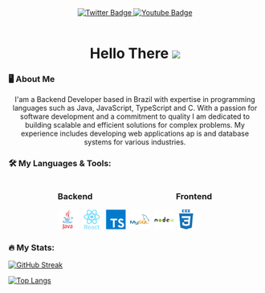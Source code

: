<div align="center">
<div id="badges">
  <a href="https://twitter.com/maccuci">
    <img src="https://img.shields.io/badge/Twitter-blue?style=for-the-badge&logo=twitter&logoColor=white" alt="Twitter Badge"/>
  </a>
  <a href="https://www.youtube.com/channel/UCSfQXgnG4UGP5hW1x0SKS0g">
    <img src="https://img.shields.io/badge/YouTube-red?style=for-the-badge&logo=youtube&logoColor=white" alt="Youtube Badge"/>
  </a>
</div>
<img src="https://komarev.com/ghpvc/?username=maccuci&style=flat-square&color=blue" alt=""/>
<h1>
  Hello There
  <img src="https://media.giphy.com/media/hvRJCLFzcasrR4ia7z/giphy.gif" width="30px"/>
</h1>
</div>

### :desktop_computer: About Me
<div align="center">
I'am a Backend Developer based in Brazil with expertise in programming languages such as Java, JavaScript, TypeScript and C. With a passion for software development and a commitment to quality I am dedicated to building scalable and efficient solutions for complex problems. My experience includes developing web applications ap is and database systems for various industries.
</div>

### :hammer_and_wrench: My Languages & Tools:
<div style="display: flex; justify-content: center; flex-wrap: wrap;">
  <div>
    <h3>Backend</h3>
    <img src="https://github.com/devicons/devicon/blob/master/icons/java/java-original-wordmark.svg" title="Java" alt="Java" width="40" height="40"/>&nbsp;
    <img src="https://github.com/devicons/devicon/blob/master/icons/react/react-original-wordmark.svg" title="React" alt="React" width="40" height="40"/>&nbsp;
    <img src="https://github.com/devicons/devicon/blob/master/icons/typescript/typescript-original.svg" title="TypeScript" alt="JavaScript" width="40" height="40"/>&nbsp;
    <img src="https://github.com/devicons/devicon/blob/master/icons/mysql/mysql-original-wordmark.svg" title="MySQL"  alt="MySQL" width="40" height="40"/>&nbsp;
    <img src="https://github.com/devicons/devicon/blob/master/icons/nodejs/nodejs-original-wordmark.svg" title="NodeJS" alt="NodeJS" width="40" height="40"/>&nbsp;
  </div>
  <div>
    <h3>Frontend</h3>
    <img src="https://github.com/devicons/devicon/blob/master/icons/css3/css3-plain-wordmark.svg"  title="CSS3" alt="CSS" width="40" height="40"/>&nbsp;
    <!-- <img src="https://github.com/devicons/devicon/blob/master/icons/html5/html5-original.svg" title="HTML5" alt="HTML" width="40" height="40"/>&nbsp; -->
    <!-- <img src="https://github.com/devicons/devicon/blob/master/icons/javascript/javascript-original.svg" title="JavaScript" alt="JavaScript" width="40" height="40"/>&nbsp; -->
    <!-- <img src="https://github.com/devicons/devicon/blob/master/icons/git/git-original-wordmark.svg" title="Git" alt="Git" width="40" height="40"/> -->
  </div>
</div>

### :fire: My Stats:
  [![GitHub Streak](https://github-readme-streak-stats.herokuapp.com?user=maccuci&theme=dark)](https://git.io/streak-stats)

  [![Top Langs](https://github-readme-stats.vercel.app/api/top-langs/?username=maccuci&layout=compact&theme=dark)](https://github.com/anuraghazra/github-readme-stats)
<div style="display:flex; flex-direction: column; align-items:center;">
</div>

